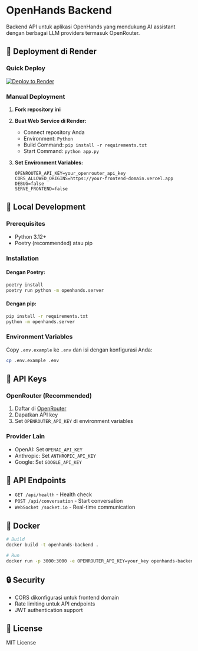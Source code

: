 # OpenHands Backend

Backend API untuk aplikasi OpenHands yang mendukung AI assistant dengan berbagai LLM providers termasuk OpenRouter.

## 🚀 Deployment di Render

### Quick Deploy
[![Deploy to Render](https://render.com/images/deploy-to-render-button.svg)](https://render.com/deploy?repo=https://github.com/maxwin66/OpenHands-Backend)

### Manual Deployment

1. **Fork repository ini**
2. **Buat Web Service di Render:**
   - Connect repository Anda
   - Environment: `Python`
   - Build Command: `pip install -r requirements.txt`
   - Start Command: `python app.py`

3. **Set Environment Variables:**
   ```
   OPENROUTER_API_KEY=your_openrouter_api_key
   CORS_ALLOWED_ORIGINS=https://your-frontend-domain.vercel.app
   DEBUG=false
   SERVE_FRONTEND=false
   ```

## 🔧 Local Development

### Prerequisites
- Python 3.12+
- Poetry (recommended) atau pip

### Installation

#### Dengan Poetry:
```bash
poetry install
poetry run python -m openhands.server
```

#### Dengan pip:
```bash
pip install -r requirements.txt
python -m openhands.server
```

### Environment Variables
Copy `.env.example` ke `.env` dan isi dengan konfigurasi Anda:

```bash
cp .env.example .env
```

## 🔑 API Keys

### OpenRouter (Recommended)
1. Daftar di [OpenRouter](https://openrouter.ai/)
2. Dapatkan API key
3. Set `OPENROUTER_API_KEY` di environment variables

### Provider Lain
- OpenAI: Set `OPENAI_API_KEY`
- Anthropic: Set `ANTHROPIC_API_KEY`
- Google: Set `GOOGLE_API_KEY`

## 📡 API Endpoints

- `GET /api/health` - Health check
- `POST /api/conversation` - Start conversation
- `WebSocket /socket.io` - Real-time communication

## 🐳 Docker

```bash
# Build
docker build -t openhands-backend .

# Run
docker run -p 3000:3000 -e OPENROUTER_API_KEY=your_key openhands-backend
```

## 🔒 Security

- CORS dikonfigurasi untuk frontend domain
- Rate limiting untuk API endpoints
- JWT authentication support

## 📝 License

MIT License
